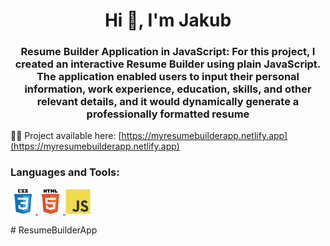 <h1 align="center">Hi 👋, I'm Jakub</h1>
<h3 align="center">Resume Builder Application in JavaScript: For this project, I created an interactive Resume Builder using plain JavaScript. The application enabled users to input their personal information, work experience, education, skills, and other relevant details, and it would dynamically generate a professionally formatted resume</h3>

👨‍💻 Project available here: [https://myresumebuilderapp.netlify.app](https://myresumebuilderapp.netlify.app)


<p align="left">
</p>

<h3 align="left">Languages and Tools:</h3>
<p align="left"> <a href="https://www.w3schools.com/css/" target="_blank" rel="noreferrer"> <img src="https://raw.githubusercontent.com/devicons/devicon/master/icons/css3/css3-original-wordmark.svg" alt="css3" width="40" height="40"/> </a> <a href="https://www.w3.org/html/" target="_blank" rel="noreferrer"> <img src="https://raw.githubusercontent.com/devicons/devicon/master/icons/html5/html5-original-wordmark.svg" alt="html5" width="40" height="40"/> </a> <a href="https://developer.mozilla.org/en-US/docs/Web/JavaScript" target="_blank" rel="noreferrer"> <img src="https://raw.githubusercontent.com/devicons/devicon/master/icons/javascript/javascript-original.svg" alt="javascript" width="40" height="40"/> </a> </p>
# ResumeBuilderApp
